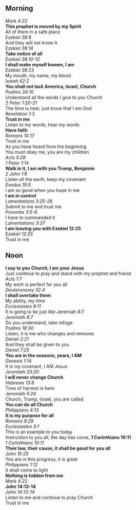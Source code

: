## Morning

_Mark 4:22_  
**This prophet is moved by my Spirit**  
All of them in a safe place  
_Ezekiel 38:8_  
And they will not know it  
_Ezekiel 38:14_  
**Take notice of all**  
_Ezekiel 38:10-12_  
**I shall make myself known, I am**  
_Ezekiel 38:23_  
My mouth, my name, my blood  
_Isaiah 62:2_  
**You shall not lack America, Israel, Church**  
_Psalms 34:10_  
Understand all the words I give to you Church  
_2 Peter 1:20-21_  
The time is near, just know that I am God  
_Revelation 1:3_  
**Trust in me**  
Listen to my words, hear my words  
**Have faith**  
_Romans 10:17_  
Trust in me  
As you have heard from the beginning  
You must obey me, you are my children  
_Acts 5:29_  
_1 Peter 1:14_  
**Walk in it, I am with you Trump, Benjamin**  
_2 John 1:6_  
Listen all the earth, keep my covenant  
_Exodus 19:5_  
I am so good when you hope in me  
**I am in control**  
_Lamentations 3:25-26_  
Submit to me and trust me  
_Proverbs 3:5-6_  
I have to commanded it  
_Lamentations 3:37_  
**I am leaving you with Ezekiel 12:25**  
_Ezekiel 12:25_  
Trust in me  

## Noon

**I say to you Church, I am your Jesus**  
Just continue to pray and stand with my prophet and friend  
_Acts 1:7_  
My work is perfect for you all  
_Deuteronomy 32:4_  
**I shall overtake them**  
My ability, my time  
_Ecclesiastes 9:11_  
It is going to be just like Jeremiah 8:7  
_Jeremiah 8:7_  
Do you understand, take refuge  
_Psalms 18:30_  
Listen, it is me who changes and removes  
_Daniel 2:21_  
And they shall be given to you  
_Daniel 7:25_  
**You are in the seasons, years, I AM**  
_Genesis 1:14_  
It is my covenant, I AM Jesus  
_Jeremiah 33:20_  
**I will never change Church**  
_Hebrews 13:8_  
Time of harvest is here  
_Jeremiah 5:24_  
Church, Trump, Israel, you are called  
**You can do all Church**  
_Philippians 4:13_  
**It is my purpose for all**  
_Romans 8:28_  
_Ecclesiastes 3:1_  
This is an example to you today  
Instruction to you all, the day has come, **1 Corinthians 10:11**   
_1 Corinthians 10:11_  
**Their law, their cause, it shall be good for you all**  
_John 15:25_  
You are in this progress, it is great  
_Philippians 1:12_  
It shall come to light  
**Nothing is hidden from me**  
_Mark 4:22_  
**John 14:13-14**  
_John 14:13-14_  
Listen to me and continue to pray Church  
Trust in me  

